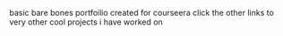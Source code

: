 basic bare bones portfoilio created for courseera click the other links to very other cool projects i have worked on

